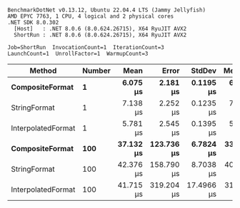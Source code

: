 ```

BenchmarkDotNet v0.13.12, Ubuntu 22.04.4 LTS (Jammy Jellyfish)
AMD EPYC 7763, 1 CPU, 4 logical and 2 physical cores
.NET SDK 8.0.302
  [Host]   : .NET 8.0.6 (8.0.624.26715), X64 RyuJIT AVX2
  ShortRun : .NET 8.0.6 (8.0.624.26715), X64 RyuJIT AVX2

Job=ShortRun  InvocationCount=1  IterationCount=3  
LaunchCount=1  UnrollFactor=1  WarmupCount=3  

```
| Method             | Number | Mean      | Error      | StdDev     | Median    | Min       | Max       | Allocated |
|------------------- |------- |----------:|-----------:|-----------:|----------:|----------:|----------:|----------:|
| **CompositeFormat**    | **1**      |  **6.075 μs** |   **2.181 μs** |  **0.1195 μs** |  **6.021 μs** |  **5.992 μs** |  **6.212 μs** |     **872 B** |
| StringFormat       | 1      |  7.138 μs |   2.252 μs |  0.1235 μs |  7.189 μs |  6.997 μs |  7.229 μs |     896 B |
| InterpolatedFormat | 1      |  5.781 μs |   2.545 μs |  0.1395 μs |  5.711 μs |  5.691 μs |  5.942 μs |     872 B |
| **CompositeFormat**    | **100**    | **37.132 μs** | **123.736 μs** |  **6.7824 μs** | **33.322 μs** | **33.112 μs** | **44.963 μs** |   **14336 B** |
| StringFormat       | 100    | 42.376 μs | 158.790 μs |  8.7038 μs | 40.245 μs | 34.935 μs | 51.947 μs |   16736 B |
| InterpolatedFormat | 100    | 41.715 μs | 319.204 μs | 17.4966 μs | 31.901 μs | 31.328 μs | 61.916 μs |   14336 B |
